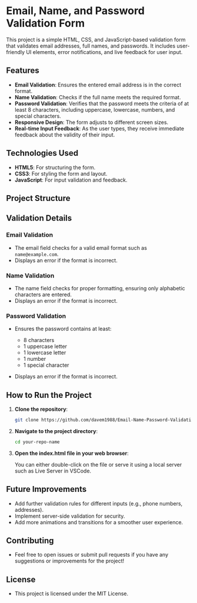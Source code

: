 # Email, Name, and Password Validation Form

This project is a simple HTML, CSS, and JavaScript-based validation form that validates email addresses, full names, and passwords. It includes user-friendly UI elements, error notifications, and live feedback for user input.

## Features

- **Email Validation**: Ensures the entered email address is in the correct format.
- **Name Validation**: Checks if the full name meets the required format.
- **Password Validation**: Verifies that the password meets the criteria of at least 8 characters, including uppercase, lowercase, numbers, and special characters.
- **Responsive Design**: The form adjusts to different screen sizes.
- **Real-time Input Feedback**: As the user types, they receive immediate feedback about the validity of their input.

## Technologies Used

- **HTML5**: For structuring the form.
- **CSS3**: For styling the form and layout.
- **JavaScript**: For input validation and feedback.

## Project Structure


## Validation Details

### Email Validation

- The email field checks for a valid email format such as `name@example.com`.
- Displays an error if the format is incorrect.

### Name Validation

- The name field checks for proper formatting, ensuring only alphabetic characters are entered.
- Displays an error if the format is incorrect.

### Password Validation

- Ensures the password contains at least:
  - 8 characters
  - 1 uppercase letter
  - 1 lowercase letter
  - 1 number
  - 1 special character
  
- Displays an error if the format is incorrect.

## How to Run the Project

1. **Clone the repository**:

   ```bash
   git clone https://github.com/davem1988/Email-Name-Password-Validation.git


2. **Navigate to the project directory**:
    ```bash
    cd your-repo-name

3. **Open the index.html file in your web browser**:

    You can either double-click on the file or serve it using a local server such as Live Server in VSCode.

## Future Improvements
 - Add further validation rules for different inputs (e.g., phone numbers, addresses).
 - Implement server-side validation for security.
 - Add more animations and transitions for a smoother user experience.

## Contributing
 - Feel free to open issues or submit pull requests if you have any suggestions or improvements for the project!

## License
 - This project is licensed under the MIT License.
